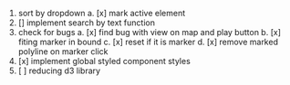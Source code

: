 1. sort by dropdown
   a. [x] mark active element
2. [] implement search by text function
3. check for bugs
   a. [x] find bug with view on map and play button
   b. [x] fiting marker in bound
   c. [x] reset if it is marker
   d. [x] remove marked polyline on marker click
4. [x] implement global styled component styles
5. [ ] reducing d3 library
